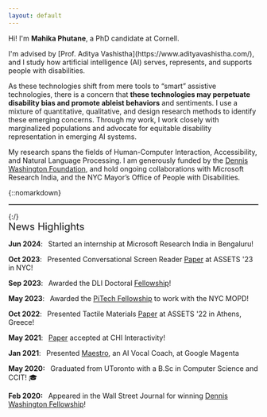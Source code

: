 ```yaml
---
layout: default
---
```


<div class="lead pretty-links">

Hi! I'm **Mahika Phutane**, a PhD candidate at Cornell.

</div>
I'm advised by [Prof. Aditya Vashistha](https://www.adityavashistha.com/), and I study how artificial intelligence (AI) serves, represents, and supports people with disabilities.

As these technologies shift from mere tools to “smart” assistive technologies, there is a concern that **these technologies may perpetuate disability bias and promote ableist behaviors** and sentiments. I use a mixture of quantitative, qualitative, and design research methods to identify these emerging concerns. Through my work, I work closely with marginalized populations and advocate for equitable disability representation in emerging AI systems.

My research spans the fields of Human-Computer Interaction, Accessibility, and Natural Language Processing. I am generously funded by the [Dennis Washington Foundation](https://www.dpwfoundation.org/scholarships/dennis-washington-leadership-graduate-scholarship/), and hold ongoing collaborations with Microsoft Research India, and the NYC Mayor’s Office of People with Disabilities. 
<br>

{::nomarkdown}
<hr style="border:0.5px solid silver">
{:/}

<div style="font-size: 20px;">
News Highlights
</div>

**Jun 2024**: &ensp;Started an internship at Microsoft Research India in Bengaluru!

**Oct 2023**: &ensp;Presented Conversational Screen Reader [Paper](https://dl.acm.org/doi/10.1145/3597638.3608404) at ASSETS '23 in NYC!

**Sep 2023**: &ensp;Awarded the DLI Doctoral [Fellowship](https://www.dli.tech.cornell.edu/people)!

**May 2023**: &ensp;Awarded the [PiTech Fellowship](https://www.pi.tech.cornell.edu/spotlight/siegel-pitech-impact-fellowship-in-its-third-year) to work with the NYC MOPD! 

**Oct 2022**: &ensp;Presented Tactile Materials [Paper](https://dl.acm.org/doi/abs/10.1145/3508364) at ASSETS '22 in Athens, Greece!

**May 2021**: &ensp;[Paper](https://dl.acm.org/doi/10.1145/3411763.3451574) accepted at CHI Interactivity!

**Jan 2021**: &ensp;Presented [Maestro](https://magenta.tensorflow.org/maestro-vocal-coach), an AI Vocal Coach, at Google Magenta

**May 2020:** &ensp;Graduated from UToronto with a B.Sc in Computer Science and CCIT! 🎓

**Feb 2020:** &ensp;Appeared in the Wall Street Journal for winning [Dennis Washington Fellowship](https://www.utm.utoronto.ca/main-news/scholarship-gives-former-utm-student-push-strive-something-bigger)!

<!-- Thank you for being here, and I welcome you to read further where I delve more into:
  - [my past](about/), my prior research work and undergrad experience
  - [my current happenings](work/), my current research endeavours
  - [my future](/), brainstormed ideas for upcoming projects (TODO) -->

  <!-- You would normally put your [full name](about/) here and say something *smart* about yourself. -->

  <!-- This could also be the good place to say were you are coming from, what you [do for a living](work/) and maybe what you are [interested in](projects/). You might also be [writing](articles/) about stuff.  -->

  <!-- But after all this is your site and I'm just a **placeholder text** so what would i know about some *home page content*. -->
